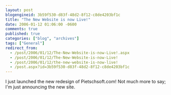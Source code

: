 ```yaml
---
layout: post
blogengineid: 3b59f530-d83f-48d2-8f12-c8de4203bf1c
title: "The New Website is now Live!"
date: 2006-01-12 01:06:00 -0600
comments: true
published: true
categories: ["blog", "archives"]
tags: ["General"]
redirect_from: 
  - /post/2006/01/12/The-New-Website-is-now-Live!.aspx
  - /post/2006/01/12/The-New-Website-is-now-Live!
  - /post/2006/01/12/the-new-website-is-now-live!
  - /post.aspx?id=3b59f530-d83f-48d2-8f12-c8de4203bf1c
---
```


I just launched the new redesign of Pietschsoft.com! Not much more to say; I'm just announcing the new site.
